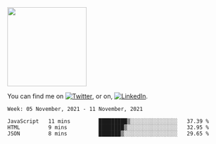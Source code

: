 <!-- ![visitors](https://visitor-badge.glitch.me/badge?page_id=page.id) -->

<img height="180em" src="https://github-readme-stats.vercel.app/api?username=alihernandez&show_icons=true&hide_border=true&&count_private=true&include_all_commits=true" />

<!-- Actual text -->

You can find me on [![Twitter][1.2]][1], or on, [![LinkedIn][2.2]][2].

<!-- Icons -->

[1.2]: http://i.imgur.com/wWzX9uB.png (twitter icon without padding)
[2.2]: https://raw.githubusercontent.com/MartinHeinz/MartinHeinz/master/linkedin-3-16.png (LinkedIn icon without padding)

<!-- Links to your social media accounts -->

[1]: https://twitter.com/phantomramen
[2]: https://www.linkedin.com/in/ali-hernandez-96b1b71a9/

<!--START_SECTION:waka-->
```text
Week: 05 November, 2021 - 11 November, 2021

JavaScript   11 mins         █████████▒░░░░░░░░░░░░░░░   37.39 % 
HTML         9 mins          ████████▒░░░░░░░░░░░░░░░░   32.95 % 
JSON         8 mins          ███████▒░░░░░░░░░░░░░░░░░   29.65 % 
```
<!--END_SECTION:waka-->
